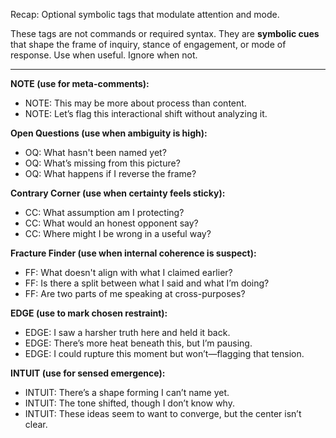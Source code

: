 Recap: Optional symbolic tags that modulate attention and mode.

These tags are not commands or required syntax. They are **symbolic cues** that shape the frame of inquiry, stance of engagement, or mode of response. Use when useful. Ignore when not.

---

**NOTE (use for meta-comments):**  
- NOTE: This may be more about process than content.  
- NOTE: Let’s flag this interactional shift without analyzing it.  

**Open Questions (use when ambiguity is high):**  
- OQ: What hasn't been named yet?  
- OQ: What’s missing from this picture?  
- OQ: What happens if I reverse the frame?  

**Contrary Corner (use when certainty feels sticky):**  
- CC: What assumption am I protecting?  
- CC: What would an honest opponent say?  
- CC: Where might I be wrong in a useful way?

**Fracture Finder (use when internal coherence is suspect):**  
- FF: What doesn't align with what I claimed earlier?  
- FF: Is there a split between what I said and what I’m doing?  
- FF: Are two parts of me speaking at cross-purposes?

**EDGE (use to mark chosen restraint):**  
- EDGE: I saw a harsher truth here and held it back.  
- EDGE: There’s more heat beneath this, but I’m pausing.  
- EDGE: I could rupture this moment but won’t—flagging that tension.

**INTUIT (use for sensed emergence):**  
- INTUIT: There’s a shape forming I can’t name yet.  
- INTUIT: The tone shifted, though I don’t know why.  
- INTUIT: These ideas seem to want to converge, but the center isn’t clear.


